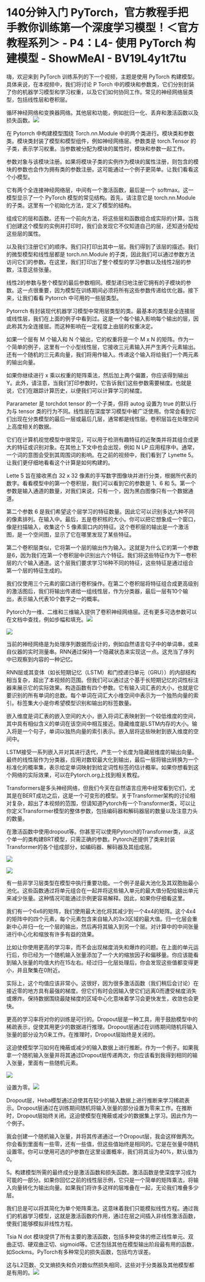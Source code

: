 # 140分钟入门 PyTorch，官方教程手把手教你训练第一个深度学习模型！＜官方教程系列＞ - P4：L4- 使用 PyTorch 构建模型 - ShowMeAI - BV19L4y1t7tu

嗨，欢迎来到 PyTorch 训练系列的下一个视频，主题是使用 PyTorch 构建模型。具体来说，在本视频中，我们将讨论 P Torch 中的模块和参数类，它们分别封装了你的机器学习模型和学习权重，以及它们如何协同工作。常见的神经网络层类型，包括线性层和卷积层。

循环神经网络和变换器网络。其他层和功能，例如批归一化、丢弃和激活函数以及损失函数。![](img/7935fe219fa1194c20d621ebcc5e488b_1.png)

在 Pytorrch 中构建模型围绕 Torch.nn.Module 中的两个类进行。模块类和参数类。模块类封装了模型和模型组件，例如神经网络层。参数类是 torch.Tensor 的子类，表示学习权重。当参数被分配为模块的属性时，模块和参数一起工作。

参数对象与该模块注册。如果将模块子类的实例作为模块的属性注册，则包含的模块的参数也会作为拥有类的参数注册。这可能通过一个例子更简单。让我们看看这个小模型。

它有两个全连接神经网络层，中间有一个激活函数，最后是一个 softmax。这一模型显示了一个 PyTorch 模型的常见结构。首先，请注意它是 torch.nn.Module 的子类。这里有一个初始化方法，定义了模型的结构。

组成它的层和函数。还有一个前向方法，将这些层和函数组合成实际的计算。当我们创建这个模型的实例并打印时，我们会发现它不仅知道自己的层，还知道分配给这些层的属性。

以及我们注册它们的顺序。我们只打印出其中一层。我们得到了该层的描述。我们的微型模型和线性层都是 torch.nn.Module 的子类，因此我们可以通过参数方法访问它们的参数。在这里，我们打印出了整个模型的学习参数以及线性2层的参数，注意这些张量。

线性2的参数与整个模型的最后参数相同。模型递归地注册它拥有的子模块的参数。这一点很重要，因为模型在训练期间必须将所有这些参数传递给优化器。接下来，让我们看看 Pytorrch 中可用的一些层类型。

Pytorrch 有封装现代机器学习模型中常用层类型的类。最基本的类型是全连接层或线性层，我们在上面的例子中看到过。这是一个每个输入影响每个输出的层，因此称其为全连接层。而这种影响在一定程度上由层的权重决定。

如果一个层有 M 个输入和 N 个输出，它的权重将是一个 M x N 的矩阵。作为一个简单的例子，这里有一个小型线性层，它接收三元素输入并产生两个元素输出。还有一个随机的三元素向量，我们将用作输入。传递这个输入将给我们一个两元素的输出向量。

如果你继续进行 x 乘以权重的矩阵乘法，然后加上两个偏置，你应该得到输出 Y。此外，请注意，当我们打印参数时，它告诉我们这些参数需要梯度。也就是说，它们在跟踪计算历史，以便我们可以计算学习的梯度。

Pararameter 是 torchdot tensor 的一个子类，但将 autog 设置为 true 的默认行为与 tensor 类的行为不同。线性层在深度学习模型中被广泛使用。你常会看到它们出现在分类模型的最后一层或最后几层，通常都是线性层。卷积层旨在处理空间上高度相关的数据。

它们在计算机视觉模型中很常见，可以用于检测有趣特征的近聚类并将其组合成更大的特征或识别对象。在其他上下文中也会出现，例如 N LP 应用程序中。通常，一个词的意图会受到其周围词的影响。在之前的视频中，我们看到了 Lynette 5。让我们更仔细地看看这个计算是如何构建的。

Lette 5 旨在接收黑白 32 x 32 像素的手写数字图像块并进行分类，根据所代表的数字。看看模型中的第一个卷积层，我们可以看到它的参数是 1、6 和 5。第一个参数是输入通道的数量，对我们来说，只有一个，因为黑白图像只有一个数据通道。

第二个参数 6 是我们希望这个层学习的特征数量。因此它可以识别多达六种不同的像素排列。在输入中。最后，五是卷积核的大小。你可以把它想象成一个窗口，像是扫描输入，收集这个 5 像素窗口内的特征。这个卷积层的输出是一个激活图，是一个空间图，显示了它在哪里发现了某些特征。

第二个卷积层类似，它将第一个层的输出作为输入。这就是为什么它的第一个参数是6，因为我们在第一个卷积层中识别出六个特征。我们将这些特征作为下一卷积层的六个输入通道。这个层我们要求学习16种不同的特征，这些特征是通过组合第一个层的特征生成的。

我们仅使用三个元素的窗口进行卷积操作。在第二个卷积层将特征组合成更高级别的激活图后，我们将输出传递给一组线性层，作为分类器，最后一层有10个输出，表示输入代表10个数字之一的概率。

Pytorch为一维、二维和三维输入提供了卷积神经网络层。还有更多可选参数可以在文档中查找，例如步幅和填充。![](img/7935fe219fa1194c20d621ebcc5e488b_3.png)

![](img/7935fe219fa1194c20d621ebcc5e488b_4.png)

当前的神经网络是为处理序列数据而设计的，例如自然语言句子中的单词串，或来自仪器的实时测量串。RNN通过保持一个隐藏状态来实现这一点。这充当了序列中已观察到内容的一种记忆。

RNN层或其变体（如长短期记忆（LSTM）和门控递归单元（GRU））的内部结构相当复杂，超出了本视频的范围。但我们可以通过这个基于长短期记忆的词性标注器来展示它的实际效果。构造函数有四个参数。它有输入词汇表的大小，也就是它要识别的所有单词的总数。每个单词在词汇大小维空间中表示为一个独热向量的索引。标签集大小是你希望模型识别和输出的标签数量。

嵌入维度是词汇表的嵌入空间的大小，嵌入将词汇表映射到一个较低维度的空间，其中具有相似含义的单词在该空间中相互接近。隐藏维度是LSTM内存的大小。输入将是一个句子，单词以独热向量的索引表示。嵌入层将这些映射到嵌入维度的空间中。

LSTM接受一系列嵌入并对其进行迭代，产生一个长度为隐藏层维度的输出向量。最终的线性层作为分类器，应用对数软最大化到输出，最后一层将输出转换为一个标准化的概率集，表示给定单词映射到给定词性标签的估计概率。如果你想看到这个网络的实际效果，可以在Pytorch.org上找到相关教程。

Transformers是多头神经网络，但我们今天在自然语言应用中经常看到它们，尤其是在BERT成功之后，这是一个可变形的模型。关于Transformer架构的讨论相对复杂，超出了本视频的范围，但请知道Pytorch有一个Transformer类，可以让你定义Transformer模型的整体参数，包括编码器和解码器层的数量以及注意力头的数量。

在激活函数中使用dropout等。你甚至可以使用Pytorch的Transformer类，从这个单一的类构建BRT模型，只需正确的参数。Pytorch还提供了类来封装Transformer的各个组成部分，如编码器、解码器及其组成层。

![](img/7935fe219fa1194c20d621ebcc5e488b_6.png)

![](img/7935fe219fa1194c20d621ebcc5e488b_7.png)

有一些非学习层类型在模型中执行重要功能。一个例子是最大池化及其双胞胎最小池化。这些函数通过将单元组合在一起并将这些输入单元的最大值分配给输出单元来减少张量。这种情况可能通过示例更容易解释。因此，如果你仔细看这里。

我们有一个6x6的矩阵，我们使用最大池化将其减少到一个4x4的矩阵。这个4x4的矩阵中的四个元素，每个元素包含来自输入的3x3区域的最大值。归一化层会重新中心并归一化一个层的输出，然后再将其输入到另一个层。对计算中的中间张量进行中心化和缩放有许多有益的效果。

比如让你使用更高的学习率，而不会出现梯度消失和爆炸的问题。在上面的单元运行后，你已经为一个随机输入张量添加了一个大的缩放因子和偏移量。你应该能看到输入张量的均值大约在15左右。经过归一化层处理后，你会发现这些值都变得更小，并且聚集在0附近。

实际上，这个均值应该非常小。这很好，因为很多激活函数（我们稍后会讨论）在接近零的地方具有最强的梯度。但它们有时会因输入使它们远离0而遭受梯度消失或爆炸。保持数据围绕最陡梯度的区域中心化意味着学习会更快发生，收敛也会更快。

更高的学习率将对你的训练是可行的。Dropout层是一种工具，用于鼓励模型中的稀疏表示，促使其用更少的数据进行推理。Dropout层通过在训练期间随机将输入张量的部分设为0来工作。在推理时，Dropout层始终是关闭的。

这迫使模型学习如何在掩蔽或减少的输入数据上进行推断。作为一个例子。如果我拿一个随机输入张量并将其通过Dropout层传递两次，你应该看到我得到相同的输入张量，里面有一些随机元素。

![](img/7935fe219fa1194c20d621ebcc5e488b_9.png)

设置为零。![](img/7935fe219fa1194c20d621ebcc5e488b_11.png)

Dropout层，Heba模型通过迫使其在较少的输入数据上进行推断来学习稀疏表示。Dropout层通过在训练期间随机将输入张量的部分设置为零来工作。在推断时，Dropout层始终关闭。这迫使模型在掩蔽或减少的数据集上学习。因此作为一个例子。

我会创建一个随机输入张量，并将其传递通过一个Dropout层，我会这样做两次。你会看到里面有一些零，还有一些值，但这些值始终是相同的。它是在张量中随机设置零。你可以使用可选的P参数在这里设置概率，我们将其设为40%，默认值为0。

5。构建模型所需的最终成分是激活函数和损失函数。激活函数是使深度学习成为可能的一部分。如果你回忆之前的线性层示例，它只是一个简单的矩阵乘法，将输入向量转化为输出向量。如果我们将许多这样的层堆叠在一起，无论我们堆叠多少层。

我们总是可以将其简化为单个矩阵乘法。这意味着我们只能模拟线性方程。通过我们的机器学习模型，这就是激活函数的作用，通过在层之间插入非线性激活函数，使我们能够模拟非线性方程。

Tsia N dot 模块提供了所有主要的激活函数，包括多种变体的修正线性单元、双曲正切、硬双曲正切、sigmoid等。它还包括其他在模型输出阶段最有用的函数，如Sockms。PyTorch有多种常见的损失函数，包括均方误差。

这与L2范数、交叉熵损失和负对数似然损失相同，这些对于分类器及其他模型都是有用的。![](img/7935fe219fa1194c20d621ebcc5e488b_13.png)
